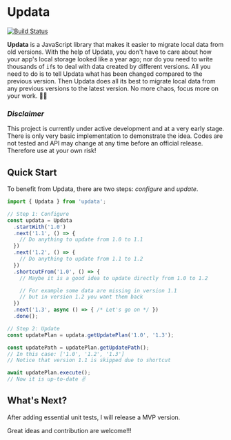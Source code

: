 # Updata

[![Build Status](https://travis-ci.com/liuxh0/updatajs.svg?branch=develop)](https://travis-ci.com/liuxh0/updatajs)

**Updata** is a JavaScript library that makes it easier to migrate local data from old versions. With the help of Updata, you don't have to care about how your app's local storage looked like a year ago; nor do you need to write thousands of `if`s to deal with data created by different versions. All you need to do is to tell Updata what has been changed compared to the previous version. Then Updata does all its best to migrate local data from any previous versions to the latest version. No more chaos, focus more on your work. 👨‍💻

### *Disclaimer*

This project is currently under active development and at a very early stage. There is only very basic implementation to demonstrate the idea. Codes are not tested and API may change at any time before an official release. Therefore use at your own risk!

<!-- TODO -->
<!-- # Why do I need this? -->

## Quick Start

To benefit from Updata, there are two steps: *configure* and *update*.

```typescript
import { Updata } from 'updata';

// Step 1: Configure
const updata = Updata
  .startWith('1.0')
  .next('1.1', () => {
    // Do anything to update from 1.0 to 1.1
  })
  .next('1.2', () => {
    // Do anything to update from 1.1 to 1.2
  })
  .shortcutFrom('1.0', () => {
    // Maybe it is a good idea to update directly from 1.0 to 1.2

    // For example some data are missing in version 1.1
    // but in version 1.2 you want them back
  })
  .next('1.3', async () => { /* Let's go on */ })
  .done();

// Step 2: Update
const updatePlan = updata.getUpdatePlan('1.0', '1.3');

const updatePath = updatePlan.getUpdatePath();
// In this case: ['1.0', '1.2', '1.3']
// Notice that version 1.1 is skipped due to shortcut

await updatePlan.execute();
// Now it is up-to-date ✌️
```

## What's Next?

After adding essential unit tests, I will release a MVP version.

Great ideas and contribution are welcome!!!
